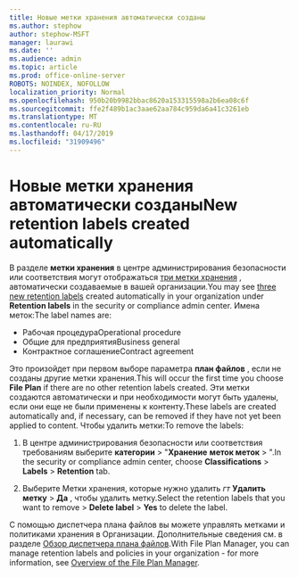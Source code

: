 ```yaml
---
title: Новые метки хранения автоматически созданы
ms.author: stephow
author: stephow-MSFT
manager: laurawi
ms.date: ''
ms.audience: admin
ms.topic: article
ms.prod: office-online-server
ROBOTS: NOINDEX, NOFOLLOW
localization_priority: Normal
ms.openlocfilehash: 950b20b9982bbac8620a153315598a2b6ea08c6f
ms.sourcegitcommit: ffe2f489b1ac3aae62aa784c959da6a41c3261eb
ms.translationtype: MT
ms.contentlocale: ru-RU
ms.lasthandoff: 04/17/2019
ms.locfileid: "31909496"
---
```

# <a name="new-retention-labels-created-automatically"></a><span data-ttu-id="7165f-102">Новые метки хранения автоматически созданы</span><span class="sxs-lookup"><span data-stu-id="7165f-102">New retention labels created automatically</span></span>

<span data-ttu-id="7165f-103">В разделе **метки хранения** в центре администрирования безопасности или соответствия могут отображаться [три метки хранения](https://docs.microsoft.com/en-us/office365/securitycompliance/file-plan-manager#default-retention-labels-and-label-policy) , автоматически создаваемые в вашей организации.</span><span class="sxs-lookup"><span data-stu-id="7165f-103">You may see [three new retention labels](https://docs.microsoft.com/en-us/office365/securitycompliance/file-plan-manager#default-retention-labels-and-label-policy) created automatically in your organization under **Retention labels** in the security or compliance admin center.</span></span> <span data-ttu-id="7165f-104">Имена меток:</span><span class="sxs-lookup"><span data-stu-id="7165f-104">The label names are:</span></span>

- <span data-ttu-id="7165f-105">Рабочая процедура</span><span class="sxs-lookup"><span data-stu-id="7165f-105">Operational procedure</span></span>
- <span data-ttu-id="7165f-106">Общие для предприятия</span><span class="sxs-lookup"><span data-stu-id="7165f-106">Business general</span></span>
- <span data-ttu-id="7165f-107">Контрактное соглашение</span><span class="sxs-lookup"><span data-stu-id="7165f-107">Contract agreement</span></span>

<span data-ttu-id="7165f-108">Это произойдет при первом выборе параметра **план файлов** , если не созданы другие метки хранения.</span><span class="sxs-lookup"><span data-stu-id="7165f-108">This will occur the first time you choose **File Plan** if there are no other retention labels created.</span></span> <span data-ttu-id="7165f-109">Эти метки создаются автоматически и при необходимости могут быть удалены, если они еще не были применены к контенту.</span><span class="sxs-lookup"><span data-stu-id="7165f-109">These labels are created automatically and, if necessary, can be removed if they have not yet been applied to content.</span></span> <span data-ttu-id="7165f-110">Чтобы удалить метки:</span><span class="sxs-lookup"><span data-stu-id="7165f-110">To remove the labels:</span></span>

1. <span data-ttu-id="7165f-111">В центре администрирования безопасности или соответствия требованиям выберите **категории** > "**Хранение** **меток меток** > ".</span><span class="sxs-lookup"><span data-stu-id="7165f-111">In the security or compliance admin center, choose **Classifications** > **Labels** > **Retention** tab.</span></span>

1. <span data-ttu-id="7165f-112">Выберите Метки хранения, которые нужно удалить _гт_ **Удалить метку** > **Да** , чтобы удалить метку.</span><span class="sxs-lookup"><span data-stu-id="7165f-112">Select the retention labels that you want to remove > **Delete label** > **Yes** to delete the label.</span></span>

<span data-ttu-id="7165f-113">С помощью диспетчера плана файлов вы можете управлять метками и политиками хранения в Организации. Дополнительные сведения см. в разделе [Обзор диспетчера плана файлов](https://docs.microsoft.com/en-us/office365/securitycompliance/file-plan-manager).</span><span class="sxs-lookup"><span data-stu-id="7165f-113">With File Plan Manager, you can manage retention labels and policies in your organization - for more information, see [Overview of the File Plan Manager](https://docs.microsoft.com/en-us/office365/securitycompliance/file-plan-manager).</span></span>